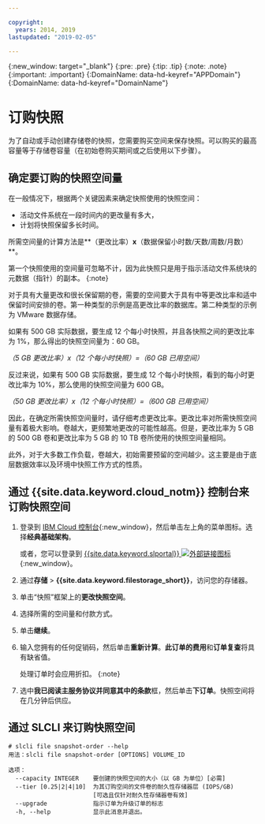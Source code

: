 ```yaml
---

copyright:
  years: 2014, 2019
lastupdated: "2019-02-05"

---
```

{:new_window: target="_blank"}
{:pre: .pre}
{:tip: .tip}
{:note: .note}
{:important: .important}
{:DomainName: data-hd-keyref="APPDomain"}
{:DomainName: data-hd-keyref="DomainName"}


# 订购快照

为了自动或手动创建存储卷的快照，您需要购买空间来保存快照。可以购买的最高容量等于存储卷容量（在初始卷购买期间或之后使用以下步骤）。

## 确定要订购的快照空间量

在一般情况下，根据两个关键因素来确定快照使用的快照空间：
- 活动文件系统在一段时间内的更改量有多大，
- 计划将快照保留多长时间。  

所需空间量的计算方法是**（更改比率）**x**（数据保留小时数/天数/周数/月数）**。  

第一个快照使用的空间量可忽略不计，因为此快照只是用于指示活动文件系统块的元数据（指针）的副本。
{:note}

对于具有大量更改和很长保留期的卷，需要的空间要大于具有中等更改比率和适中保留时间安排的卷。第一种类型的示例是高更改比率的数据库。第二种类型的示例为 VMware 数据存储。

如果有 500 GB 实际数据，要生成 12 个每小时快照，并且各快照之间的更改比率为 1%，那么得出的快照空间量为：60 GB。

*（5 GB 更改比率）x（12 个每小时快照）=（60 GB 已用空间）*

反过来说，如果有 500 GB 实际数据，要生成 12 个每小时快照，看到的每小时更改比率为 10%，那么使用的快照空间量为 600 GB。

*（50 GB 更改比率）x（12 个每小时快照）=（600 GB 已用空间）*

因此，在确定所需快照空间量时，请仔细考虑更改比率。更改比率对所需快照空间量有着极大影响。卷越大，更频繁地更改的可能性越高。但是，更改比率为 5 GB 的 500 GB 卷和更改比率为 5 GB 的 10 TB 卷所使用的快照空间量相同。

此外，对于大多数工作负载，卷越大，初始需要预留的空间越少。这主要是由于底层数据效率以及环境中快照工作方式的性质。

## 通过 {{site.data.keyword.cloud_notm}} 控制台来订购快照空间

1. 登录到 [IBM Cloud 控制台](https://{DomainName}/){:new_window}，然后单击左上角的菜单图标。选择**经典基础架构**。

   或者，您可以登录到 [{{site.data.keyword.slportal}} ![外部链接图标](../../icons/launch-glyph.svg "外部链接图标")](https://control.softlayer.com/){:new_window}。
2. 通过**存储** > **{{site.data.keyword.filestorage_short}}**，访问您的存储器。
3. 单击“快照”框架上的**更改快照空间**。
4. 选择所需的空间量和付款方式。
5. 单击**继续**。
6. 输入您拥有的任何促销码，然后单击**重新计算**。**此订单的费用**和**订单复查**将具有缺省值。

   处理订单时会应用折扣。
   {:note}
7. 选中**我已阅读主服务协议并同意其中的条款**框，然后单击**下订单**。快照空间将在几分钟后供应。

## 通过 SLCLI 来订购快照空间

```
# slcli file snapshot-order --help
用法：slcli file snapshot-order [OPTIONS] VOLUME_ID

选项：
  --capacity INTEGER    要创建的快照空间的大小（以 GB 为单位）[必需]
  --tier [0.25|2|4|10]  为其订购空间的文件卷的耐久性存储器层 (IOPS/GB)
                        [可选且仅针对耐久性存储器卷有效]
  --upgrade             指示订单为升级订单的标志
  -h, --help            显示此消息并退出。
```
